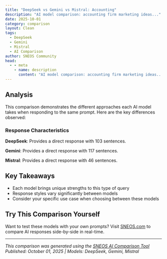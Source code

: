 ```yaml
---
title: "DeepSeek vs Gemini vs Mistral: Accounting"
description: "AI model comparison: accounting firm marketing ideas..."
date: 2025-10-01
category: comparison
layout: Clean
tags:
  - DeepSeek
  - Gemini
  - Mistral
  - AI Comparison
author: SNEOS Community
head:
  - - meta
    - name: description
      content: "AI model comparison: accounting firm marketing ideas..."
---
```


<ChatComparison
  title="DeepSeek vs Gemini vs Mistral: Accounting"
  prompt="accounting firm marketing ideas"
  :responses='{
    "DeepSeek": "Of course! Marketing for an accounting firm requires a blend of building trust, demonstrating expertise, and making your services relevant to your target clients. Here is a comprehensive list of accounting firm marketing ideas, broken down by strategy.\n\n### I. Foundational \u0026 Digital Presence (The \u0022Must-Haves\u0022)\n\nThese are non-negotiable for any modern accounting firm.\n\n1.  **A Professional, Client-Focused Website:**\n    *   **Don\u0027t just list services:** Have dedicated pages for your niche clients (e.g., \u0022Accounting for Restaurants,\u0022 \u0022Tax Services for Freelancers\u0022).\n    *   **Clear Calls-to-Action (CTAs):** \u0022Schedule a Free Consultation,\u0022 \u0022Download Our Tax Checklist,\u0022 \u0022Contact Us Today.\u0022\n    *   **Showcase Your Team:** Include bios and photos to build a personal connection.\n    *   **SEO (Search Engine Optimization):** Optimize your site with keywords your ideal clients are searching for (e.g., \u0022small business accountant in [City],\u0022 \u0022CPA for startups\u0022).\n\n2.  **Google Business Profile (Formerly Google My Business):**\n    *   **Claim and Optimize It:** This is critical for local SEO. Ensure your name, address, phone number (NAP), website, and hours are 100% accurate.\n    *   **Collect and Respond to Reviews:** Actively ask happy clients for Google Reviews. Respond professionally to *all* reviews, both positive and negative.\n    *   **Post Regularly:** Share updates, blog posts, tax deadline reminders, and company news directly on your profile.\n\n3.  **Content Marketing \u0026 Blogging:**\n    *   **Answer Common Questions:** Write blog posts about topics like \u0022What Can I Write Off as a Small Business?\u0022 or \u0022How to Prepare for a Tax Audit.\u0022\n    *   **Create Pillar Content:** Develop comprehensive guides (e.g., \u0022The Ultimate Guide to Small Business Tax Deductions\u0022) that establish you as an authority.\n    *   **Update Annually:** Tax laws change. Regularly update old posts to keep them relevant.\n\n4.  **Email Newsletter:**\n    *   **Provide Value, Not Just Sales Pitches:** Send monthly or quarterly newsletters with tax tips, deadline reminders, industry news, and links to your latest blog posts.\n    *   **Segment Your List:** Send different messages to business clients vs. individual tax clients.\n\n### II. High-Impact \u0026 Relationship-Building Ideas\n\nThese strategies build trust and generate high-quality leads.\n\n5.  **Educational Workshops \u0026 Webinars:**\n    *   **Host a \u0022Tax Planning for 2024\u0022 Webinar:** A low-cost, high-reach way to demonstrate expertise.\n    *   **Partner with a Local Bank or Chamber of Commerce:** Co-host a workshop for small business owners. You provide the expertise; they provide the audience.\n    *   **Offer them for free** to build your email list and generate leads.\n\n6.  **Networking (The Right Way):**\n    *   **Be Strategic:** Don\u0027t just attend every event. Focus on chambers of commerce, industry-specific associations (e.g., a local tech startup group), and BNI chapters.\n    *   **Be a Connector, Not Just a Taker:** Introduce people to each other. This makes you a valuable resource.\n    *   **Follow Up:** Send a personalized email after meeting someone.\n\n7.  **Strategic Partnerships \u0026 Referral Sources:**\n    *   **Build a \u0022Referral Rolodex\u0022:** Develop strong relationships with professionals who serve the same clients you want, such as:\n        *   Business Attorneys\n        *   Bankers \u0026 Loan Officers\n        *   Financial Advisors\n        *   Commercial Insurance Agents\n    *   **Formalize it:** Create a mutual referral agreement.\n\n8.  **Specialize in a Niche (The #1 Growth Hack):**\n    *   **Go Deep, Not Wide:** Become the go-to firm for a specific industry (e.g., e-commerce, real estate agents, non-profits, dentists).\n    *   **Speak Their Language:** Your marketing will instantly become more effective because you understand their unique pain points.\n    *   **Join their industry associations and forums.**\n\n### III. Modern \u0026 Creative Marketing Tactics\n\nThese can help you stand out from more traditional competitors.\n\n9.  **Video Marketing:**\n    *   **\u0022Meet the Team\u0022 Videos:** Short, friendly introductions to your staff.\n    *   **\u0022Frequently Asked Questions\u0022 Series:** Answer common client questions in 60-90 second videos.\n    *   **Short-Form Video:** Use Instagram Reels, TikTok, or YouTube Shorts for quick tax tips or to debunk common accounting myths.\n\n10. **Client Testimonials \u0026 Case Studies:**\n    *   **Get Specific:** Instead of \u0022They\u0027re a great firm,\u0022 ask clients for testimonials that say, \u0022They saved me $15,000 on my tax bill\u0022 or \u0022They helped me streamline my bookkeeping, saving me 10 hours a month.\u0022\n    *   **Create Case Studies:** Detail how you solved a specific problem for a client (with their permission). This is powerful social proof.\n\n11. **Offer a Free Resource or Tool:**\n    *   **Lead Magnet:** Create a downloadable checklist, spreadsheet template, or guide (e.g., \u0022Small Business Tax Deduction Checklist,\u0022 \u0022Quarterly Tax Estimator Worksheet\u0022) in exchange for an email address.\n\n12. **Podcasting or Being a Guest on Podcasts:**\n    *   **Start Your Own:** A significant time investment, but it builds immense authority.\n    *   **Be a Guest:** Pitch yourself to podcasts that your ideal clients listen to. It\u0027s like getting an endorsement from the host.\n\n### IV. Traditional \u0026 Local Marketing (Still Effective)\n\n13. **Local Sponsorships:**\n    *   Sponsor a local little league team, a charity 5k, or a community event. It builds goodwill and gets your name in front of the community.\n\n14. **Direct Mail (Done Right):**\n    *   **Targeted Mailing:** Send a personalized letter to a specific list, such as new homeowners or businesses that have just received a round of funding.\n    *   **Don\u0027t just send a generic brochure.** Make the offer valuable (e.g., \u0022Free First-Year Business Setup Consultation\u0022).\n\n15. **Speaking Engagements:**\n    *   Offer to speak at local university business classes, community centers, or public libraries on financial literacy topics.\n\n---\n\n### Putting It All Together: A Simple Marketing Plan\n\n**Goal:** Acquire 5 new small business clients in the next quarter.\n\n| Tactic | Action Steps |\n| :--- | :--- |\n| **1. Optimize Website** | Create a landing page: \u0022Accounting for [Your City] Small Businesses.\u0022 Include a strong CTA for a free consultation. |\n| **2. Content Marketing** | Write 2 blog posts per month focused on small business pain points. Promote them on LinkedIn. |\n| **3. Networking** | Attend 2 local Chamber of Commerce events per month. Aim to have 5 meaningful conversations at each. |\n| **4. Partnerships** | Schedule coffee meetings with 2 business attorneys and 2 commercial bankers. |\n| **5. Webinar** | Host a free webinar: \u00225 Tax Mistakes Every New Business Owner Makes.\u0022 Promote via email and partners. |\n\n**Final Pro-Tip:** **Track what works!** Ask every new client, \u0022How did you hear about us?\u0022 This simple step will tell you where to double down your marketing efforts.",
    "Gemini": "Okay, let\u0027s brainstorm some marketing ideas for an accounting firm. To give you the most tailored suggestions, I need a little more information. But, I\u0027ll provide a comprehensive list covering various budgets and strategies.\n\n**Before We Dive In: Key Considerations**\n\n*   **Target Audience:** Who are you trying to reach? (e.g., Small businesses in a specific industry, high-net-worth individuals, startups, non-profits). The more specific, the better.\n*   **Geographic Area:** Are you targeting local, regional, or national clients?\n*   **Services Offered:** Which services do you want to highlight? (e.g., Tax preparation, bookkeeping, audit, financial planning, advisory services)\n*   **Budget:** How much are you willing to spend on marketing?\n*   **Competitive Landscape:** Who are your main competitors and what are they doing?\n*   **Brand Identity:** What is your firm\u0027s unique selling proposition (USP)? (e.g., Expertise, personalized service, technology-driven approach, industry specialization)\n\n**I. Digital Marketing Strategies**\n\n**A. Website Optimization \u0026 Content Marketing (Foundation)**\n\n*   **Professional Website:**\n    *   **Mobile-Responsive Design:** Essential in today\u0027s world.\n    *   **Clear Value Proposition:** Immediately communicate what you offer and why clients should choose you.\n    *   **Service Pages:** Detailed descriptions of each service you provide.\n    *   **About Us Page:** Introduce your team, highlight experience, and build trust.\n    *   **Client Testimonials \u0026 Case Studies:** Social proof is powerful.\n    *   **Blog:** (See Content Marketing below)\n    *   **Contact Forms \u0026 Call-to-Actions:** Make it easy for potential clients to reach you.\n    *   **Secure \u0026 Fast Loading:** Site speed and security are crucial for user experience and SEO.\n*   **Search Engine Optimization (SEO):**\n    *   **Keyword Research:** Identify keywords your target audience is using to search for accounting services.\n    *   **On-Page Optimization:** Optimize website content, titles, and meta descriptions with relevant keywords.\n    *   **Off-Page Optimization:** Build high-quality backlinks from reputable websites.\n    *   **Local SEO:** (See below)\n*   **Content Marketing:**\n    *   **Blog Posts:**\n        *   \u0022Top 5 Tax Deductions for Small Businesses\u0022\n        *   \u0022How to Choose the Right Accounting Software\u0022\n        *   \u0022Understanding the Impact of New Tax Laws\u0022\n        *   \u0022Financial Planning Tips for Retirement\u0022\n        *   \u0022Common Accounting Mistakes and How to Avoid Them\u0022\n    *   **Ebooks \u0026 Guides:** In-depth resources on specific topics.\n    *   **Infographics:** Visually appealing data representations.\n    *   **Videos:** Explain complex topics in an engaging format.\n        *   Introduce your team.\n        *   Answer frequently asked questions.\n        *   Provide tutorials.\n        *   Share client success stories.\n    *   **Webinars:** Host online presentations on relevant topics.\n    *   **Case Studies:** Demonstrate your expertise and results.\n\n**B. Social Media Marketing**\n\n*   **LinkedIn:**\n    *   **Company Page:** Share valuable content, industry news, and firm updates.\n    *   **Employee Advocacy:** Encourage employees to share content and engage with their networks.\n    *   **LinkedIn Groups:** Participate in relevant groups and establish yourself as an expert.\n    *   **LinkedIn Ads:** Target specific demographics and industries.\n*   **Facebook:**\n    *   **Share blog posts and other valuable content.**\n    *   **Run contests and promotions.**\n    *   **Engage with your audience and respond to comments and messages.**\n    *   **Facebook Ads:** Effective for local targeting and brand awareness.\n*   **Twitter:**\n    *   **Share industry news and insights.**\n    *   **Participate in relevant conversations.**\n    *   **Engage with influencers.**\n*   **Instagram:**\n    *   **Behind-the-scenes glimpses of your firm.**\n    *   **Employee spotlights.**\n    *   **Visually appealing graphics and infographics.**\n    *   **Use relevant hashtags.**\n\n**C. Email Marketing**\n\n*   **Build an Email List:** Offer a free resource (e.g., ebook, checklist) in exchange for email addresses.\n*   **Segment Your List:**  Tailor your messages to specific target audiences.\n*   **Newsletters:** Share valuable content, firm updates, and special offers.\n*   **Automated Email Sequences:** Nurture leads and guide them through the sales funnel.\n*   **Promotional Emails:** Announce new services or discounts.\n\n**D. Paid Advertising**\n\n*   **Google Ads (PPC):**\n    *   **Targeted Campaigns:** Focus on specific keywords and geographic areas.\n    *   **Compelling Ad Copy:** Highlight your unique selling proposition.\n    *   **Landing Page Optimization:** Ensure your landing pages are relevant to your ad copy and convert visitors into leads.\n*   **Social Media Ads:**\n    *   **LinkedIn Ads:** Excellent for reaching professionals and businesses.\n    *   **Facebook Ads:** Effective for local targeting and brand awareness.\n\n**E. Local SEO**\n\n*   **Google My Business (GMB):**\n    *   **Claim and optimize your GMB listing.**\n    *   **Include accurate information about your firm (address, phone number, website).**\n    *   **Add photos and videos.**\n    *   **Encourage clients to leave reviews.**\n    *   **Respond to reviews promptly.**\n*   **Online Directories:**\n    *   **List your firm in relevant online directories (e.g., Yelp, Yellow Pages).**\n    *   **Ensure your NAP (Name, Address, Phone Number) is consistent across all listings.**\n*   **Local Citations:**\n    *   **Get your firm mentioned on local websites and blogs.**\n\n**II. Traditional Marketing Strategies**\n\n*   **Networking:**\n    *   **Attend industry events and conferences.**\n    *   **Join local business organizations (e.g., Chamber of Commerce).**\n    *   **Host your own events (e.g., workshops, seminars).**\n*   **Public Relations:**\n    *   **Issue press releases about firm news and achievements.**\n    *   **Seek media coverage in local publications.**\n    *   **Establish yourself as an expert and offer commentary on relevant issues.**\n*   **Print Advertising:**\n    *   **Consider advertising in local newspapers, magazines, and business directories.**\n*   **Direct Mail:**\n    *   **Send targeted mailers to potential clients.**\n*   **Sponsorships:**\n    *   **Sponsor local events or organizations.**\n*   **Referral Programs:**\n    *   **Incentivize existing clients to refer new business.**\n\n**III. Other Creative Ideas**\n\n*   **Partnerships:**\n    *   **Collaborate with complementary businesses (e.g., lawyers, financial advisors, real estate agents).**\n*   **Free Consultations:**\n    *   **Offer free initial consultations to potential clients.**\n*   **Workshops \u0026 Seminars:**\n    *   **Host workshops or seminars on topics relevant to your target audience.**\n*   **Pro Bono Services:**\n    *   **Offer pro bono services to non-profit organizations.**\n*   **Podcasting:**\n    *   **Start a podcast on accounting and finance topics.**\n*   **Awards \u0026 Recognition:**\n    *   **Apply for industry awards and recognition programs.**\n\n**IV. Measuring Your Results**\n\n*   **Track Website Traffic:** Use Google Analytics to monitor website traffic, bounce rate, and time on site.\n*   **Monitor Lead Generation:** Track the number of leads generated from each marketing channel.\n*   **Track Conversion Rates:** Measure the percentage of leads that convert into clients.\n*   **Analyze ROI:** Calculate the return on investment for each marketing activity.\n*   **Client Feedback:** Regularly solicit feedback from clients to identify areas for improvement.\n\n**Key Takeaways:**\n\n*   **Consistency is key.** Don\u0027t expect overnight results.\n*   **Focus on providing value to your target audience.**\n*   **Track your results and adjust your strategies as needed.**\n*   **Don\u0027t be afraid to experiment with different marketing tactics.**\n*   **Build relationships with your clients and prospects.**\n\n**To get even more specific recommendations, please provide me with the information I requested at the beginning of this answer (Target Audience, Geographic Area, Services Offered, Budget, Competitive Landscape, Brand Identity).** Good luck!\n",
    "Mistral": "Marketing an accounting firm effectively involves a mix of strategies that highlight your expertise, build trust, and reach potential clients. Here are some ideas to help you market your accounting firm:\n\n### 1. **Website Optimization**\n   - **Professional Design:** Ensure your website is professional, easy to navigate, and mobile-friendly.\n   - **SEO:** Optimize your website for search engines to improve your visibility in search results.\n   - **Content Marketing:** Publish blog posts, articles, and whitepapers that provide valuable information to your target audience.\n\n### 2. **Social Media Presence**\n   - **LinkedIn:** Use LinkedIn to connect with other professionals, share industry news, and promote your services.\n   - **Facebook and Instagram:** Share client success stories, tips, and behind-the-scenes content to humanize your brand.\n   - **Twitter:** Engage with followers by sharing quick tips, industry updates, and answering questions.\n\n### 3. **Email Marketing**\n   - **Newsletters:** Send regular newsletters with updates, tips, and special offers.\n   - **Segmented Campaigns:** Tailor your emails to different segments of your audience, such as small businesses, startups, or individuals.\n\n### 4. **Client Referrals**\n   - **Referral Program:** Offer incentives to existing clients for referring new business.\n   - **Testimonials:** Collect and share client testimonials on your website and social media.\n\n### 5. **Networking and Partnerships**\n   - **Local Business Groups:** Join local business groups and chambers of commerce to network with potential clients.\n   - **Strategic Partnerships:** Partner with complementary businesses, such as law firms or financial advisors, to cross-promote services.\n\n### 6. **Content Marketing**\n   - **Blog:** Regularly update your blog with articles on tax tips, financial planning, and industry trends.\n   - **Webinars and Workshops:** Host webinars or workshops on topics like tax planning, financial management, and accounting software.\n\n### 7. **Paid Advertising**\n   - **Google Ads:** Use Google Ads to target specific keywords and reach potential clients searching for accounting services.\n   - **Social Media Ads:** Run targeted ads on platforms like LinkedIn, Facebook, and Instagram to reach your ideal client base.\n\n### 8. **Community Involvement**\n   - **Sponsorships:** Sponsor local events, sports teams, or charities to increase your visibility in the community.\n   - **Volunteer Work:** Participate in community service projects to build goodwill and network with local businesses.\n\n### 9. **Client Education**\n   - **FAQs and Guides:** Create FAQs and guides on common accounting issues to educate potential clients.\n   - **E-books:** Offer free e-books or whitepapers in exchange for email sign-ups.\n\n### 10. **Client Retention**\n   - **Loyalty Programs:** Implement loyalty programs to reward long-term clients.\n   - **Personalized Service:** Provide personalized service and regular check-ins to ensure client satisfaction.\n\n### 11. **Public Relations**\n   - **Press Releases:** Issue press releases for significant milestones, new services, or awards.\n   - **Media Coverage:** Seek opportunities for interviews, guest posts, or articles in industry publications.\n\n### 12. **Technology and Innovation**\n   - **Accounting Software:** Highlight your expertise with popular accounting software like QuickBooks, Xero, or Sage.\n   - **Online Tools:** Offer online tools and calculators for tax planning, budgeting, and financial forecasting.\n\n### 13. **Branding**\n   - **Consistent Messaging:** Ensure your branding is consistent across all platforms, including your website, social media, and print materials.\n   - **Professional Logo:** Invest in a professional logo and branding materials that reflect your firm\u0027s values and expertise.\n\n### 14. **Analytics and Feedback**\n   - **Client Surveys:** Regularly survey clients to gather feedback and identify areas for improvement.\n   - **Analytics:** Use analytics tools to track the performance of your marketing efforts and make data-driven decisions.\n\nBy implementing a combination of these strategies, you can effectively market your accounting firm, attract new clients, and build a strong reputation in the industry."
  }'
  published-date="19:24"
/>

## Analysis

This comparison demonstrates the different approaches each AI model takes when responding to the same prompt. Here are the key differences observed:

### Response Characteristics

**DeepSeek**: Provides a direct response with 103 sentences. 

**Gemini**: Provides a direct response with 117 sentences. 

**Mistral**: Provides a direct response with 46 sentences. 

## Key Takeaways

- Each model brings unique strengths to this type of query
- Response styles vary significantly between models
- Consider your specific use case when choosing between these models

## Try This Comparison Yourself

Want to test these models with your own prompts? Visit [SNEOS.com](https://sneos.com) to compare AI responses side-by-side in real-time.

---

*This comparison was generated using the [SNEOS AI Comparison Tool](https://sneos.com)*
*Published: October 01, 2025 | Models: DeepSeek, Gemini, Mistral*
